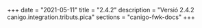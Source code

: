 +++
date        = "2021-05-11"
title       = "2.4.2"
description = "Versió 2.4.2 canigo.integration.tributs.pica"
sections    = "canigo-fwk-docs"
+++